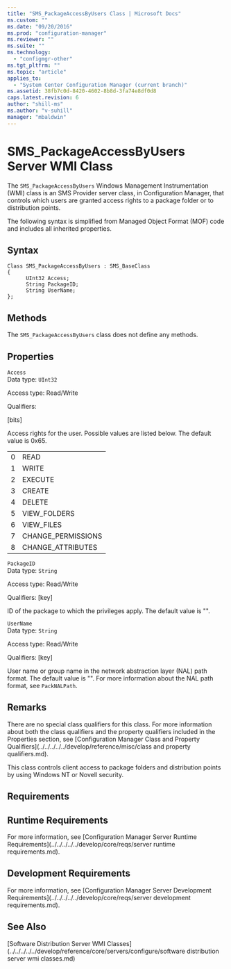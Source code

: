 ```yaml
---
title: "SMS_PackageAccessByUsers Class | Microsoft Docs"
ms.custom: ""
ms.date: "09/20/2016"
ms.prod: "configuration-manager"
ms.reviewer: ""
ms.suite: ""
ms.technology:
  - "configmgr-other"
ms.tgt_pltfrm: ""
ms.topic: "article"
applies_to:
  - "System Center Configuration Manager (current branch)"
ms.assetid: 38fb7c0d-8420-4602-8b8d-3fa74e8df0d8
caps.latest.revision: 6
author: "shill-ms"
ms.author: "v-suhill"
manager: "mbaldwin"
---
```

# SMS_PackageAccessByUsers Server WMI Class
The `SMS_PackageAccessByUsers` Windows Management Instrumentation (WMI) class is an SMS Provider server class, in Configuration Manager, that controls which users are granted access rights to a package folder or to distribution points.  

 The following syntax is simplified from Managed Object Format (MOF) code and includes all inherited properties.  

## Syntax  

```  
Class SMS_PackageAccessByUsers : SMS_BaseClass  
{  
      UInt32 Access;  
      String PackageID;  
      String UserName;  
};  
```  

## Methods  
 The `SMS_PackageAccessByUsers` class does not define any methods.  

## Properties  
 `Access`  
 Data type: `UInt32`  

 Access type: Read/Write  

 Qualifiers:  

 [bits]  

 Access rights for the user. Possible values are listed below. The default value is 0x65.  

|||  
|-|-|  
|0|READ|  
|1|WRITE|  
|2|EXECUTE|  
|3|CREATE|  
|4|DELETE|  
|5|VIEW_FOLDERS|  
|6|VIEW_FILES|  
|7|CHANGE_PERMISSIONS|  
|8|CHANGE_ATTRIBUTES|  

 `PackageID`  
 Data type: `String`  

 Access type: Read/Write  

 Qualifiers: [key]  

 ID of the package to which the privileges apply. The default value is "".  

 `UserName`  
 Data type: `String`  

 Access type: Read/Write  

 Qualifiers: [key]  

 User name or group name in the network abstraction layer (NAL) path format. The default value is "". For more information about the NAL path format, see `PackNALPath`.  

## Remarks  
 There are no special class qualifiers for this class. For more information about both the class qualifiers and the property qualifiers included in the Properties section, see [Configuration Manager Class and Property Qualifiers](../../../../../develop/reference/misc/class and property qualifiers.md).  

 This class controls client access to package folders and distribution points by using Windows NT or Novell security.  

## Requirements  

## Runtime Requirements  
 For more information, see [Configuration Manager Server Runtime Requirements](../../../../../develop/core/reqs/server runtime requirements.md).  

## Development Requirements  
 For more information, see [Configuration Manager Server Development Requirements](../../../../../develop/core/reqs/server development requirements.md).  

## See Also  
 [Software Distribution Server WMI Classes](../../../../../develop/reference/core/servers/configure/software distribution server wmi classes.md)
